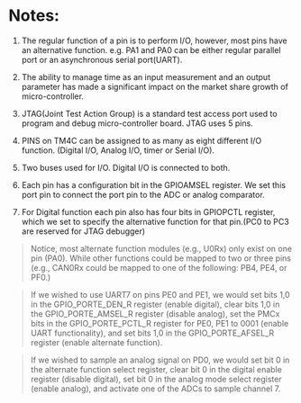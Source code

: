 # Notes:
1. The regular function of a pin is to perform I/O, however, most pins have an alternative function.
   e.g. PA1 and PA0 can be either regular parallel port or an asynchronous serial port(UART).

1. The ability to manage time as an input measurement and an output parameter has made a significant impact on the market
   share growth of micro-controller.

3. JTAG(Joint Test Action Group) is a standard test access port used to program and debug micro-controller board.
   JTAG uses 5 pins.

4.  PINS on TM4C can be assigned to as many as eight different I/O function. (Digital I/O, Analog I/O, timer or Serial I/O).

5. Two buses used for I/O. Digital I/O is connected to both.

6. Each pin has a configuration bit in the GPIOAMSEL register. We set this port pin to connect the port pin to the 
   ADC or analog comparator.

7. For Digital function each pin also has four bits in GPIOPCTL register, which we set to specify the alternative function
   for that pin.(PC0 to PC3 are reserved for JTAG debugger)

> Notice, most alternate function modules (e.g., U0Rx) only exist on one pin (PA0). While other functions could be mapped 
   to two or three pins (e.g., CAN0Rx could be mapped to one of the following: PB4, PE4, or PF0.)

> If we wished to use UART7 on pins PE0 and PE1, we would set bits 1,0 in the GPIO_PORTE_DEN_R register (enable digital), 
   clear bits 1,0 in the GPIO_PORTE_AMSEL_R register (disable analog), set the PMCx bits in the GPIO_PORTE_PCTL_R register 
   for PE0, PE1 to 0001 (enable UART functionality), and set bits 1,0 in the GPIO_PORTE_AFSEL_R register 
   (enable alternate function).

> If we wished to sample an analog signal on PD0, we would set bit 0 in the alternate function select register, clear bit 0
    in the digital enable register (disable digital), set bit 0 in the analog mode select register (enable analog), and 
    activate one of the ADCs to sample channel 7.
